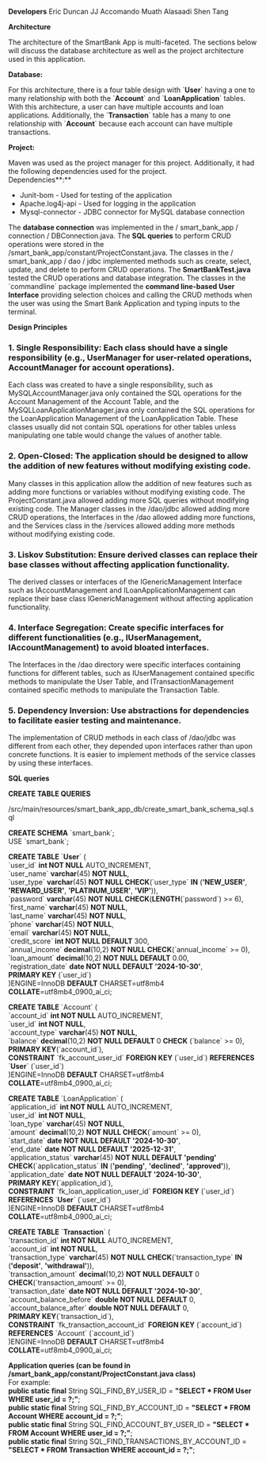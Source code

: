 **Developers**
Eric Duncan
JJ Accomando
Muath Alasaadi
Shen Tang

**Architecture**

The architecture of the SmartBank App is multi-faceted. The sections below will discuss the database architecture as well as the project architecture used in this application.

**Database:** 

For this architecture, there is a four table design with \`**User**\` having a one to many relationship with both the \`**Account**\` and \`**LoanApplication**\` tables. With this architecture, a user can have multiple accounts and loan applications. Additionally, the \`**Transaction**\` table has a many to one relationship with \`**Account**\` because each account can have multiple transactions.

**Project:**

Maven was used as the project manager for this project. Additionally, it had the following dependencies used for the project.  
Dependencies**:**

* Junit-bom \- Used for testing of the application  
* Apache.log4j-api \- Used for logging in the application  
* Mysql-connector \- JDBC connector for MySQL database connection


The **database connection** was implemented in the / smart\_bank\_app / connection / DBConnection.java. The **SQL queries** to perform CRUD operations were stored in the /smart\_bank\_app/constant/ProjectConstant.java. The classes in the / smart\_bank\_app / dao / jdbc implemented methods such as create, select, update, and delete to perform CRUD operations. The **SmartBankTest.java** tested the CRUD operations and database integration. The classes in the \`commandline\` package implemented the **command line-based User Interface** providing selection choices and calling the CRUD methods when the user was using the Smart Bank Application and typing inputs to the terminal.

**Design Principles**

### **1\.** 	**Single Responsibility: Each class should have a single responsibility (e.g., UserManager for user-related operations, AccountManager for account operations).**

Each class was created to have a single responsibility, such as MySQLAccountManager.java only contained the SQL operations for the Account Management of the Account Table, and the MySQLLoanApplicationManager.java only contained the SQL operations for the LoanApplication Management of the LoanApplication Table. These classes usually did not contain SQL operations for other tables unless manipulating one table would change the values of another table.   
 

### **2\.** 	**Open-Closed: The application should be designed to allow the addition of new features without modifying existing code.**

Many classes in this application allow the addition of new features such as adding more functions or variables without modifying existing code. The ProjectConstant.java allowed adding more SQL queries without modifying existing code. The Manager classes in the /dao/jdbc allowed adding more CRUD operations, the Interfaces in the /dao allowed adding more functions, and the Services class in the /services allowed adding more methods without modifying existing code.  
 

### **3\.** 	**Liskov Substitution: Ensure derived classes can replace their base classes without affecting application functionality.**

The derived classes or interfaces of the IGenericManagement Interface such as IAccountManagement and ILoanApplicationManagement can replace their base class IGenericManagement without affecting application functionality.  
 

### **4\.** 	**Interface Segregation: Create specific interfaces for different functionalities (e.g., IUserManagement, IAccountManagement) to avoid bloated interfaces.**

The Interfaces in the /dao directory were specific interfaces containing functions for different tables, such as IUserManagement contained specific methods to manipulate the User Table, and ITransactionManagement contained specific methods to manipulate the Transaction Table.   
 

### **5\.** 	**Dependency Inversion: Use abstractions for dependencies to facilitate easier testing and maintenance.**

The implementation of CRUD methods in each class of /dao/jdbc was different from each other, they depended upon interfaces rather than upon concrete functions. It is easier to implement methods of the service classes by using these interfaces. 

**SQL queries**

**CREATE TABLE QUERIES**

/src/main/resources/smart\_bank\_app\_db/create\_smart\_bank\_schema\_sql.sql

**CREATE SCHEMA** \`smart\_bank\`;  
USE \`smart\_bank\`;

**CREATE TABLE** \`**User**\` (  
\`user\_id\` **int NOT NULL** AUTO\_INCREMENT,  
\`user\_name\` **varchar**(45) **NOT NULL**,  
\`user\_type\` **varchar**(45) **NOT NULL CHECK**(\`user\_type\` **IN** (**'NEW\_USER'**, **'REWARD\_USER'**, **'PLATINUM\_USER'**, **'VIP'**)),  
\`password\` **varchar**(45) **NOT NULL CHECK**(**LENGTH**(\`password\`) \>= 6),  
\`first\_name\` **varchar**(45) **NOT NULL**,  
\`last\_name\` **varchar**(45) **NOT NULL**,  
\`phone\` **varchar**(45) **NOT NULL**,  
\`email\` **varchar**(45) **NOT NULL**,  
\`credit\_score\` **int NOT NULL DEFAULT** 300,  
\`annual\_income\` **decimal**(10,2) **NOT NULL CHECK**(\`annual\_income\` \>= 0),  
\`loan\_amount\` **decimal**(10,2) **NOT NULL DEFAULT** 0.00,  
\`registration\_date\` **date NOT NULL DEFAULT '2024-10-30'**,  
**PRIMARY KEY** (\`user\_id\`)  
)ENGINE=InnoDB **DEFAULT** CHARSET=utf8mb4 **COLLATE**\=utf8mb4\_0900\_ai\_ci;

**CREATE TABLE** \`Account\` (  
\`account\_id\` **int NOT NULL** AUTO\_INCREMENT,  
\`user\_id\` **int NOT NULL**,  
\`account\_type\` **varchar**(45) **NOT NULL**,  
\`balance\` **decimal**(10,2) **NOT NULL DEFAULT** 0 **CHECK** (\`balance\` \>= 0),  
**PRIMARY KEY**(\`account\_id\`),  
**CONSTRAINT** \`fk\_account\_user\_id\` **FOREIGN KEY** (\`user\_id\`) **REFERENCES** \`**User**\` (\`user\_id\`)  
)ENGINE=InnoDB **DEFAULT** CHARSET=utf8mb4 **COLLATE**\=utf8mb4\_0900\_ai\_ci;

**CREATE TABLE** \`LoanApplication\` (  
\`application\_id\` **int NOT NULL** AUTO\_INCREMENT,  
\`user\_id\` **int NOT NULL**,  
\`loan\_type\` **varchar**(45) **NOT NULL**,  
\`amount\` **decimal**(10,2) **NOT NULL CHECK**(\`amount\` \>= 0),  
\`start\_date\` **date NOT NULL DEFAULT '2024-10-30'**,  
\`end\_date\` **date NOT NULL DEFAULT '2025-12-31'**,  
\`application\_status\` **varchar**(45) **NOT NULL DEFAULT 'pending' CHECK**(\`application\_status\` **IN** (**'pending'**, **'declined'**, **'approved'**)),  
\`application\_date\` **date NOT NULL DEFAULT '2024-10-30'**,  
**PRIMARY KEY**(\`application\_id\`),  
**CONSTRAINT** \`fk\_loan\_application\_user\_id\` **FOREIGN KEY** (\`user\_id\`) **REFERENCES** \`**User**\` (\`user\_id\`)  
)ENGINE=InnoDB **DEFAULT** CHARSET=utf8mb4 **COLLATE**\=utf8mb4\_0900\_ai\_ci;

**CREATE TABLE** \`**Transaction**\` (  
\`transaction\_id\` **int NOT NULL** AUTO\_INCREMENT,  
\`account\_id\` **int NOT NULL**,  
\`transaction\_type\` **varchar**(45) **NOT NULL CHECK**(\`transaction\_type\` **IN** (**'deposit'**, **'withdrawal'**)),  
\`transaction\_amount\` **decimal**(10,2) **NOT NULL DEFAULT** 0 **CHECK**(\`transaction\_amount\` \>= 0),  
\`transaction\_date\` **date NOT NULL DEFAULT '2024-10-30'**,  
\`account\_balance\_before\` **double NOT NULL DEFAULT** 0,  
\`account\_balance\_after\` **double NOT NULL DEFAULT** 0,  
**PRIMARY KEY**(\`transaction\_id\`),  
**CONSTRAINT** \`fk\_transaction\_account\_id\` **FOREIGN KEY** (\`account\_id\`) **REFERENCES** \`Account\` (\`account\_id\`)  
)ENGINE=InnoDB **DEFAULT** CHARSET=utf8mb4 **COLLATE**\=utf8mb4\_0900\_ai\_ci;

**Application queries (can be found in /smart\_bank\_app/constant/ProjectConstant.java class)**  
For example:  
**public static final** String SQL\_FIND\_BY\_USER\_ID \= **"SELECT \* FROM User WHERE user\_id \= ?;"**;  
**public static final** String SQL\_FIND\_BY\_ACCOUNT\_ID \= **"SELECT \* FROM Account WHERE account\_id \= ?;"**;  
**public static final** String SQL\_FIND\_ACCOUNT\_BY\_USER\_ID \= **"SELECT \* FROM Account WHERE user\_id \= ?;"**;  
**public static final** String SQL\_FIND\_TRANSACTIONS\_BY\_ACCOUNT\_ID \= **"SELECT \* FROM Transaction WHERE account\_id \= ?;"**;  

